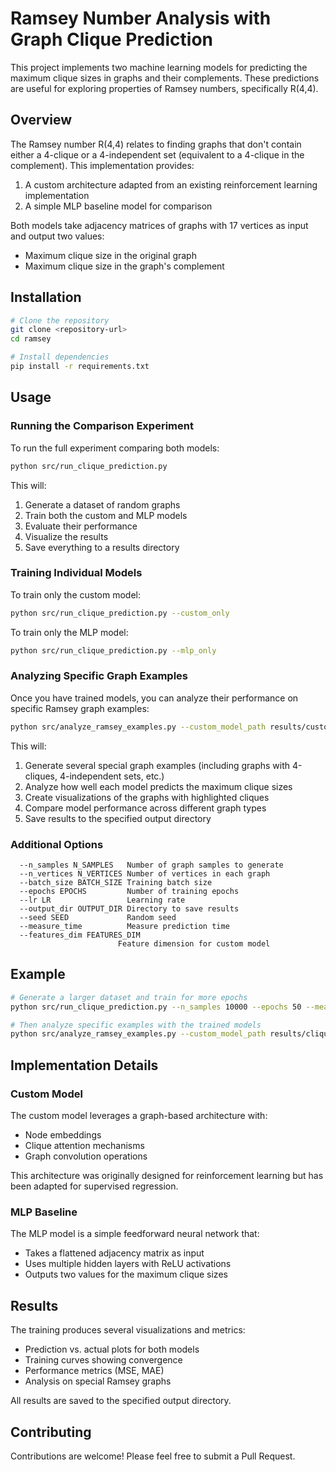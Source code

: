 # Ramsey Number Analysis with Graph Clique Prediction

This project implements two machine learning models for predicting the maximum clique sizes in graphs and their complements. These predictions are useful for exploring properties of Ramsey numbers, specifically R(4,4).

## Overview

The Ramsey number R(4,4) relates to finding graphs that don't contain either a 4-clique or a 4-independent set (equivalent to a 4-clique in the complement). This implementation provides:

1. A custom architecture adapted from an existing reinforcement learning implementation
2. A simple MLP baseline model for comparison

Both models take adjacency matrices of graphs with 17 vertices as input and output two values:
- Maximum clique size in the original graph
- Maximum clique size in the graph's complement

## Installation

```bash
# Clone the repository
git clone <repository-url>
cd ramsey

# Install dependencies
pip install -r requirements.txt
```

## Usage

### Running the Comparison Experiment

To run the full experiment comparing both models:

```bash
python src/run_clique_prediction.py
```

This will:
1. Generate a dataset of random graphs
2. Train both the custom and MLP models
3. Evaluate their performance
4. Visualize the results
5. Save everything to a results directory

### Training Individual Models

To train only the custom model:

```bash
python src/run_clique_prediction.py --custom_only
```

To train only the MLP model:

```bash
python src/run_clique_prediction.py --mlp_only
```

### Analyzing Specific Graph Examples

Once you have trained models, you can analyze their performance on specific Ramsey graph examples:

```bash
python src/analyze_ramsey_examples.py --custom_model_path results/custom_model_best.pt --mlp_model_path results/mlp_model_best.pt
```

This will:
1. Generate several special graph examples (including graphs with 4-cliques, 4-independent sets, etc.)
2. Analyze how well each model predicts the maximum clique sizes
3. Create visualizations of the graphs with highlighted cliques
4. Compare model performance across different graph types
5. Save results to the specified output directory

### Additional Options

```
  --n_samples N_SAMPLES   Number of graph samples to generate
  --n_vertices N_VERTICES Number of vertices in each graph
  --batch_size BATCH_SIZE Training batch size
  --epochs EPOCHS         Number of training epochs
  --lr LR                 Learning rate
  --output_dir OUTPUT_DIR Directory to save results
  --seed SEED             Random seed
  --measure_time          Measure prediction time
  --features_dim FEATURES_DIM
                        Feature dimension for custom model
```

## Example

```bash
# Generate a larger dataset and train for more epochs
python src/run_clique_prediction.py --n_samples 10000 --epochs 50 --measure_time

# Then analyze specific examples with the trained models
python src/analyze_ramsey_examples.py --custom_model_path results/clique_prediction_YYYYMMDD_HHMMSS/custom_model_best.pt --mlp_model_path results/clique_prediction_YYYYMMDD_HHMMSS/mlp_model_best.pt --output_dir ramsey_analysis
```

## Implementation Details

### Custom Model

The custom model leverages a graph-based architecture with:
- Node embeddings
- Clique attention mechanisms
- Graph convolution operations

This architecture was originally designed for reinforcement learning but has been adapted for supervised regression.

### MLP Baseline

The MLP model is a simple feedforward neural network that:
- Takes a flattened adjacency matrix as input
- Uses multiple hidden layers with ReLU activations
- Outputs two values for the maximum clique sizes

## Results

The training produces several visualizations and metrics:
- Prediction vs. actual plots for both models
- Training curves showing convergence
- Performance metrics (MSE, MAE)
- Analysis on special Ramsey graphs

All results are saved to the specified output directory.

## Contributing

Contributions are welcome! Please feel free to submit a Pull Request.